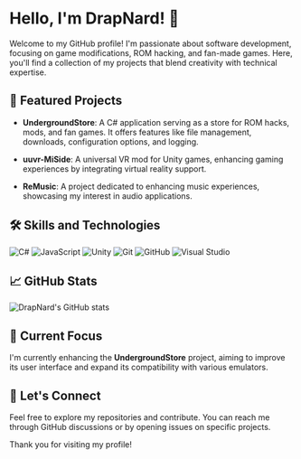 # Hello, I'm DrapNard! 👋

Welcome to my GitHub profile! I'm passionate about software development, focusing on game modifications, ROM hacking, and fan-made games. Here, you'll find a collection of my projects that blend creativity with technical expertise.

## 🚀 Featured Projects

- **UndergroundStore**: A C# application serving as a store for ROM hacks, mods, and fan games. It offers features like file management, downloads, configuration options, and logging.

- **uuvr-MiSide**: A universal VR mod for Unity games, enhancing gaming experiences by integrating virtual reality support.

- **ReMusic**: A project dedicated to enhancing music experiences, showcasing my interest in audio applications.

## 🛠️ Skills and Technologies

![C#](https://img.shields.io/badge/C%23-239120?style=for-the-badge&logo=c-sharp&logoColor=white)
![JavaScript](https://img.shields.io/badge/JavaScript-F7DF1E?style=for-the-badge&logo=javascript&logoColor=black)
![Unity](https://img.shields.io/badge/Unity-000000?style=for-the-badge&logo=unity&logoColor=white)
![Git](https://img.shields.io/badge/Git-F05032?style=for-the-badge&logo=git&logoColor=white)
![GitHub](https://img.shields.io/badge/GitHub-181717?style=for-the-badge&logo=github&logoColor=white)
![Visual Studio](https://img.shields.io/badge/Visual_Studio-5C2D91?style=for-the-badge&logo=visual-studio&logoColor=white)

## 📈 GitHub Stats

![DrapNard's GitHub stats](https://github-readme-stats.vercel.app/api?username=DrapNard&show_icons=true&theme=radical)

## 🌱 Current Focus

I'm currently enhancing the **UndergroundStore** project, aiming to improve its user interface and expand its compatibility with various emulators.

## 🤝 Let's Connect

Feel free to explore my repositories and contribute. You can reach me through GitHub discussions or by opening issues on specific projects.

Thank you for visiting my profile!
